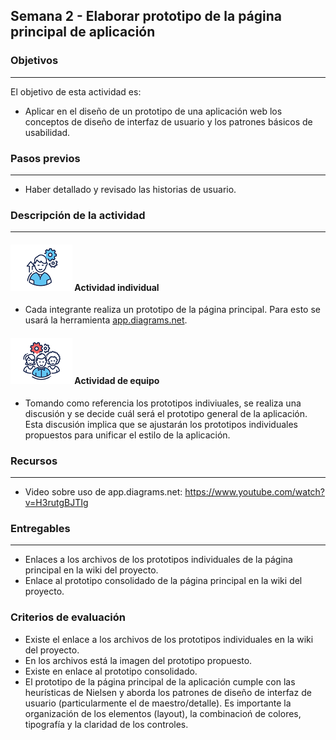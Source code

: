 ## Semana 2 - Elaborar prototipo de la página principal de aplicación

### Objetivos

---

El objetivo de esta actividad es:

- Aplicar en el diseño de un prototipo de una aplicación web los conceptos de diseño de interfaz de usuario y
  los patrones básicos de usabilidad.

### Pasos previos

---

- Haber detallado y revisado las historias de usuario.

### Descripción de la actividad

---

#### ![](./../../assets/images/individuo.png) Actividad individual

- Cada integrante realiza un prototipo de la página principal. Para esto se usará la herramienta [app.diagrams.net](http://app.diagrams.net).

#### ![](./../../assets/images/grupo.png) Actividad de equipo

- Tomando como referencia los prototipos indiviuales, se realiza una discusión y se decide cuál será el prototipo general de la aplicación. Esta discusión implica que se ajustarán los prototipos individuales propuestos para unificar el estilo de la aplicación.

### Recursos

---

- Video sobre uso de app.diagrams.net: https://www.youtube.com/watch?v=H3rutgBJTIg

### Entregables

---

- Enlaces a los archivos de los prototipos individuales de la página principal en la wiki del proyecto.
- Enlace al prototipo consolidado de la página principal en la wiki del proyecto.

### Criterios de evaluación

- Existe el enlace a los archivos de los prototipos individuales en la wiki del proyecto.
- En los archivos está la imagen del prototipo propuesto.
- Existe en enlace al prototipo consolidado.
- El prototipo de la página principal de la aplicación cumple con las heurísticas de Nielsen y aborda los patrones de diseño de interfaz de usuario (particularmente el de maestro/detalle). Es importante la organización de los elementos (layout), la combinacioń de colores, tipografía y la claridad de los controles.
